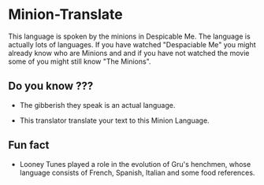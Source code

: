 # Minion-Translate

This language is spoken by the minions in Despicable Me. The language is actually lots of languages.
If you have watched "Despaciable Me" you might already know who are Minions and and if you have not watched the movie some of you might still know "The Minions".

## Do you know ???

- The gibberish they speak is an actual language.

- This translator translate your text to this Minion Language.

## Fun fact

- Looney Tunes played a role in the evolution of Gru's henchmen, whose language consists of French, Spanish, Italian and some food references.
